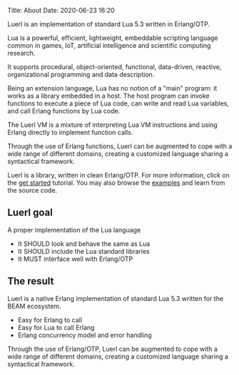Title: About
Date: 2020-06-23 16:20

Luerl is an implementation of standard Lua 5.3 written in Erlang/OTP.

Lua is a powerful, efficient, lightweight, embeddable scripting language common in games, IoT, artificial intelligence and scientific computing research.

It supports procedural, object-oriented, functional, data-driven, reactive, organizational programming and data description.

Being an extension language, Lua has no notion of a "main" program: it works as a library embedded in a host. The host program can invoke functions to execute a piece of Lua code, can write and read Lua variables, and call Erlang functions by Lua code.

The Luerl VM is a mixture of interpreting Lua VM instructions and using Erlang directly to implement function calls.

Through the use of Erlang functions, Luerl can be augmented to cope with a wide range of different domains, creating a customized language sharing a syntactical framework. 

Luerl is a library, written in clean Erlang/OTP. For more information, click on the [get started](https://github.com/rvirding/luerl/wiki/0.2-Getting-started) tutorial. You may also browse the [examples](https://github.com/rvirding/luerl/tree/develop/examples) and learn from the source code.

## Luerl goal

A proper implementation of the Lua language

- It SHOULD look and behave the same as Lua
- It SHOULD include the Lua standard libraries
- It MUST interface well with Erlang/OTP

## The result

Luerl is a native Erlang implementation of standard Lua 5.3 written for the BEAM ecosystem.

- Easy for Erlang to call
- Easy for Lua to call Erlang
- Erlang concurrency model and error handling

Through the use of Erlang/OTP, Luerl can be augmented to cope with a wide range of different domains, creating
a customized language sharing a syntactical framework.
